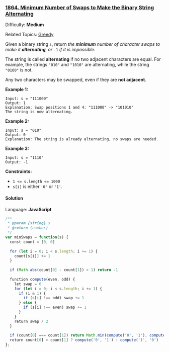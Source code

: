 ### [1864\. Minimum Number of Swaps to Make the Binary String Alternating](https://leetcode.com/problems/minimum-number-of-swaps-to-make-the-binary-string-alternating/)

Difficulty: **Medium**  

Related Topics: [Greedy](https://leetcode.com/tag/greedy/)


Given a binary string `s`, return _the **minimum** number of character swaps to make it **alternating**, or_ `-1` _if it is impossible._

The string is called **alternating** if no two adjacent characters are equal. For example, the strings `"010"` and `"1010"` are alternating, while the string `"0100"` is not.

Any two characters may be swapped, even if they are **not adjacent**.

**Example 1:**

```
Input: s = "111000"
Output: 1
Explanation: Swap positions 1 and 4: "111000" -> "101010"
The string is now alternating.
```

**Example 2:**

```
Input: s = "010"
Output: 0
Explanation: The string is already alternating, no swaps are needed.
```

**Example 3:**

```
Input: s = "1110"
Output: -1
```

**Constraints:**

*   `1 <= s.length <= 1000`
*   `s[i]` is either `'0'` or `'1'`.


#### Solution

Language: **JavaScript**

```javascript
/**
 * @param {string} s
 * @return {number}
 */
var minSwaps = function(s) {
  const count = [0, 0]
  
  for (let i = 0; i < s.length; i += 1) {
    count[s[i]] += 1
  }
  
  if (Math.abs(count[0] - count[1]) > 1) return -1
  
  function compute(even, odd) {
    let swap = 0
    for (let i = 0; i < s.length; i += 1) {
      if (i & 1) {
        if (s[i] !== odd) swap += 1
      } else {
        if (s[i] !== even) swap += 1
      }
    }
    return swap / 2
  }
  
  if (count[0] === count[1]) return Math.min(compute('0', '1'), compute('1', '0'))
  return count[0] > count[1] ? compute('0', '1') : compute('1', '0')
};
```